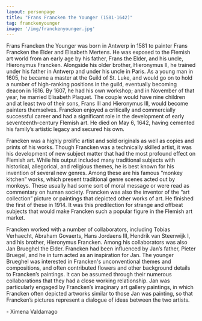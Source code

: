 ```yaml
---
layout: personpage
title: "Frans Francken the Younger (1581-1642)"
tag: franckenyounger
image: '/img/franckenyounger.jpg'
---
```

<p>Frans Francken the Younger was born in Antwerp in 1581 to painter Frans Francken the Elder and Elisabeth Mertens. He was exposed to the Flemish art world from an early age by his father, Frans the Elder, and his uncle, Hieronymus Francken. Alongside his older brother, Hieronymus II, he trained under his father in Antwerp and under his uncle in Paris. As a young man in 1605, he became a master at the Guild of St. Luke, and would go on to hold a number of high-ranking positions in the guild, eventually becoming deacon in 1616. By 1607, he had his own workshop; and in November of that year, he married Elisabeth Plaquet. The couple would have nine children and at least two of their sons, Frans III and Hieronymus III, would become painters themselves. Francken enjoyed a critically and commercially successful career and had a significant role in the development of early seventeenth-century Flemish art. He died on May 6, 1642, having cemented his family’s artistic legacy and secured his own.</p>
<p>Francken was a highly prolific artist and sold originals as well as copies and prints of his works.  Though Francken was a technically skilled artist, it was his development of new subject matter that had the most profound effect on Flemish art. While his output included many traditional subjects with historical, allegorical, and religious themes, he is best known for his invention of several new genres. Among these are his famous “monkey kitchen” works, which present traditional genre scenes acted out by monkeys. These usually had some sort of moral message or were read as commentary on human society. Francken was also the inventor of the “art collection” picture or paintings that depicted other works of art. He finished the first of these in 1914. It was this predilection for strange and offbeat subjects that would make Francken such a popular figure in the Flemish art market.</p>
<p>Francken worked with a number of collaborators, including Tobias Verhaecht, Abraham Govaerts, Hans Jordaens III, Hendrik van Steenwijk I, and his brother, Hieronymus Francken. Among his collaborators was also Jan Brueghel the Elder. Francken had been influenced by Jan’s father, Pieter Bruegel, and he in turn acted as an inspiration for Jan. The younger Brueghel was interested in Francken's unconventional themes and compositions, and often contributed flowers and other background details to Francken’s paintings. It can be assumed through their numerous collaborations that they had a close working relationship. Jan was particularly engaged by Francken’s imaginary art gallery paintings, in which Francken often depicted artworks similar to those Jan was painting, so that Francken’s pictures represent a dialogue of ideas between the two artists.</p>
<p>- Ximena Valdarrago</p>